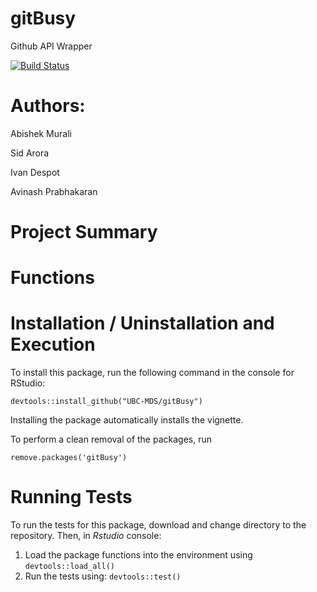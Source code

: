 # gitBusy
Github API Wrapper

[![Build Status](https://travis-ci.org/avinashkz/gitBusy.svg?branch=master)](https://travis-ci.org/vinashkz/gitBusy)

# Authors:

Abishek Murali

Sid Arora

Ivan Despot

Avinash Prabhakaran

# Project Summary

# Functions

# Installation / Uninstallation and Execution

To install this package, run the following command in the console for RStudio:

`devtools::install_github("UBC-MDS/gitBusy")`

Installing the package automatically installs the vignette.

To perform a clean removal of the packages, run

`remove.packages('gitBusy')`

# Running Tests
To run the tests for this package, download and change directory to the repository.
Then, in _Rstudio_ console:

1. Load the package functions into the environment using `devtools::load_all()`
2. Run the tests using: `devtools::test()`
